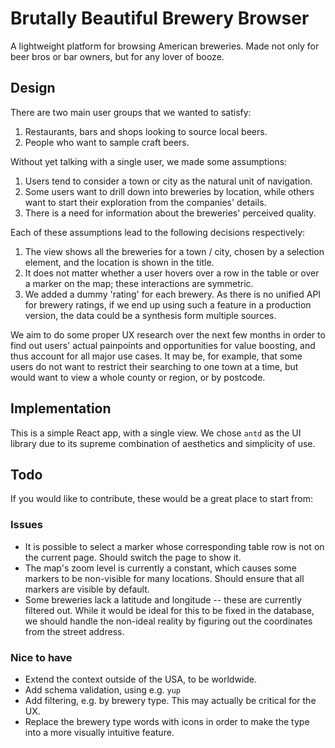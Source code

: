 # Brutally Beautiful Brewery Browser

A lightweight platform for browsing American breweries. Made not only for beer bros or bar owners, but for any lover of booze.

## Design

There are two main user groups that we wanted to satisfy:

1. Restaurants, bars and shops looking to source local beers.
2. People who want to sample craft beers.

Without yet talking with a single user, we made some assumptions:

1. Users tend to consider a town or city as the natural unit of navigation.
2. Some users want to drill down into breweries by location, while others want to start their exploration from the companies' details.
3. There is a need for information about the breweries' perceived quality.

Each of these assumptions lead to the following decisions respectively:

1. The view shows all the breweries for a town / city, chosen by a selection element, and the location is shown in the title.
2. It does not matter whether a user hovers over a row in the table or over a marker on the map; these interactions are symmetric.
3. We added a dummy 'rating' for each brewery. As there is no unified API for brewery ratings, if we end up using such a feature in a production version, the data could be a synthesis form multiple sources.

We aim to do some proper UX research over the next few months in order to find out users' actual painpoints and opportunities for value boosting, and thus account for all major use cases. It may be, for example, that some users do not want to restrict their searching to one town at a time, but would want to view a whole county or region, or by postcode.

## Implementation

This is a simple React app, with a single view. We chose `antd` as the UI library due to its supreme combination of aesthetics and simplicity of use.

## Todo

If you would like to contribute, these would be a great place to start from:

### Issues

- It is possible to select a marker whose corresponding table row is not on the current page. Should switch the page to show it.
- The map's zoom level is currently a constant, which causes some markers to be non-visible for many locations. Should ensure that all markers are visible by default.
- Some breweries lack a latitude and longitude -- these are currently filtered out. While it would be ideal for this to be fixed in the database, we should handle the non-ideal reality by figuring out the coordinates from the street address.

### Nice to have

- Extend the context outside of the USA, to be worldwide.
- Add schema validation, using e.g. `yup`
- Add filtering, e.g. by brewery type. This may actually be critical for the UX.
- Replace the brewery type words with icons in order to make the type into a more visually intuitive feature.
